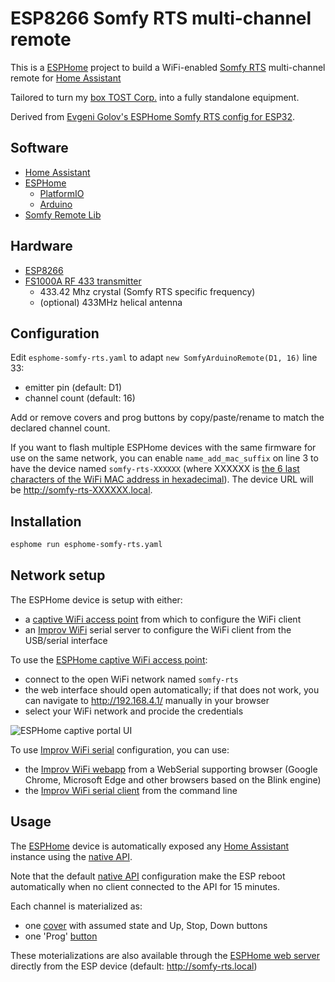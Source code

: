 # ESP8266 Somfy RTS multi-channel remote

This is a [ESPHome](https://esphome.io) project to build a WiFi-enabled [Somfy RTS](https://pushstack.wordpress.com/somfy-rts-protocol/) multi-channel remote for [Home Assistant](https://www.home-assistant.io)

Tailored to turn my [box TOST Corp.](https://www.tostcorp.com/box-somfy-rts) into a fully standalone equipment.

Derived from [Evgeni Golov's ESPHome Somfy RTS config for ESP32](https://www.die-welt.net/2021/06/controlling-somfy-roller-shutters-using-an-esp32-and-esphome/).

## Software
- [Home Assistant](https://www.home-assistant.io)
- [ESPHome](https://esphome.io)
    - [PlatformIO](https://platformio.org)
    - [Arduino](https://www.arduino.cc)
- [Somfy Remote Lib](https://github.com/Legion2/Somfy_Remote_Lib)

## Hardware
- [ESP8266](https://www.espressif.com/en/products/modules/esp8266)
- [FS1000A RF 433 transmitter](https://github.com/Nickduino/Pi-Somfy#2-hardware)
    - 433.42 Mhz crystal (Somfy RTS specific frequency)
    - (optional) 433MHz helical antenna

## Configuration
Edit `esphome-somfy-rts.yaml` to adapt `new SomfyArduinoRemote(D1, 16)` line 33:
- emitter pin (default: D1)
- channel count (default: 16)

Add or remove covers and prog buttons by copy/paste/rename to match the declared channel count.

If you want to flash multiple ESPHome devices with the same firmware for use on the same network, you can enable `name_add_mac_suffix` on line 3 to have the device named `somfy-rts-XXXXXX` (where XXXXXX is [the 6 last characters of the WiFi MAC address in hexadecimal](https://esphome.io/components/esphome.html#esphome-mac-suffix)). The device URL will be http://somfy-rts-XXXXXX.local.

## Installation
```bash
esphome run esphome-somfy-rts.yaml
```
## Network setup

The ESPHome device is setup with either:
- a [captive WiFi access point](https://esphome.io/components/captive_portal.html) from which to configure the WiFi client
- an [Improv WiFi](https://www.improv-wifi.com) serial server to configure the WiFi client from the USB/serial interface

To use the [ESPHome captive WiFi access point](https://esphome.io/components/captive_portal.html):
- connect to the open WiFi network named `somfy-rts`
- the web interface should open automatically; if that does not work, you can navigate to http://192.168.4.1/ manually in your browser
- select your WiFi network and procide the credentials

![ESPHome captive portal UI](https://esphome.io/_images/captive_portal-ui.png)

To use [Improv WiFi serial](https://www.improv-wifi.com/serial/) configuration, you can use:
- the [Improv WiFi webapp](https://www.improv-wifi.com/) from a WebSerial supporting browser (Google Chrome, Microsoft Edge and other browsers based on the Blink engine)
- the [Improv WiFi serial client](https://github.com/nicerloop/improv-wifi-serial-client) from the command line

## Usage

The [ESPHome](https://esphome.io) device is automatically exposed any [Home Assistant](https://www.home-assistant.io) instance using the [native API](https://esphome.io/components/api.html).

Note that the default [native API](https://esphome.io/components/api.html) configuration make the ESP reboot automatically when no client connected to the API for 15 minutes.

Each channel is materialized as:
- one [cover](https://www.home-assistant.io/integrations/cover/) with assumed state and Up, Stop, Down buttons
- one 'Prog' [button](https://www.home-assistant.io/integrations/button/)

These moterializations are also available through the [ESPHome web server](https://esphome.io/components/web_server.html) directly from the ESP device (default: http://somfy-rts.local)
